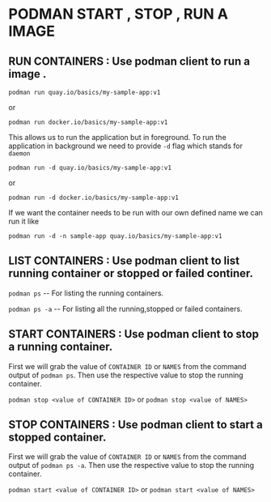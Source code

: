 # PODMAN START , STOP , RUN A IMAGE

## RUN CONTAINERS : Use podman client to run a image .
```
podman run quay.io/basics/my-sample-app:v1 
``` 
or 

```
podman run docker.io/basics/my-sample-app:v1 
```

This allows us to run the application but in foreground.
To run the application in background we need to provide `-d` flag which stands for `daemon`

```
podman run -d quay.io/basics/my-sample-app:v1 
``` 
or 

```
podman run -d docker.io/basics/my-sample-app:v1 
```
If we want the container needs to be run with our own defined name we can run it like

```
podman run -d -n sample-app quay.io/basics/my-sample-app:v1 
```


## LIST CONTAINERS : Use podman client to list running container or stopped or failed continer.
` podman ps ` -- For listing the running containers.

` podman ps -a ` -- For listing all the running,stopped or failed containers.

## START CONTAINERS : Use podman client to stop a running container.

First we will grab the value of `CONTAINER ID` or `NAMES` from the command output of `podman ps`.
Then use the respective value to stop the running container.

`podman stop <value of CONTAINER ID>`
or
`podman stop <value of NAMES>`

## STOP CONTAINERS : Use podman client to start a stopped container.

First we will grab the value of `CONTAINER ID` or `NAMES` from the command output of `podman ps -a`.
Then use the respective value to stop the running container.

`podman start <value of CONTAINER ID>`
or
`podman start <value of NAMES>`

